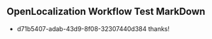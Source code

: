 ## OpenLocalization Workflow Test MarkDown
* d71b5407-adab-43d9-8f08-32307440d384 thanks!

<!--HONumber=Jul16_HO3-->


